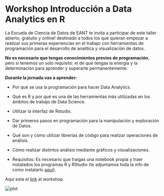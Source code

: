 # Workshop Introducción a Data Analytics en R

La Escuela de Ciencia de Datos de EANT te invita a participar de este taller abierto, gratuito y online! destinado a todos los que quieran empezar a realizar sus primeras experiencias en el trabajo con herramientas de programación para el desarrollo de analítica y visualización de datos.

**No es necesario que tengas conocimientos previos de programación**, pero si tenemos un solo requisito: el de que tengas la energía y la determinación para aprender y superarte permanentemente.

**Durante la jornada vas a aprender:**

* Por qué se usa la programación para hacer Data Analytics.
* Qué es R y por qué es una de las herramientas más utilizadas en los ámbitos de trabajo de Data Science.
* Utilizar la interfaz de Rstudio.
* Dar primeros pasos en programación para la manipulación y exploración de Datos.
* Qué son y cómo utilizar librerías de código para realizar operaciones de análisis.
* Cómo realizar distintos análisis mediante gráficos y visualizaciones.


* Requisitos:
Es necesario que traigas una notebook propia y traer instalados los programas R y RStudio (te adjuntamos toda la info de como instalarlo [aquí](https://drive.google.com/file/d/1ApygZuoSIA3e9VQDR8An1PGhYifDBkLQ/view)).

Aqui esta el [link](https://eant.tech/escuela-de-ciencias-de-datos/cursos/taller-introduccion-a-data-analytics-r) al workshop.

![plot](https://i.ibb.co/bXWTTy3/000003.png)
